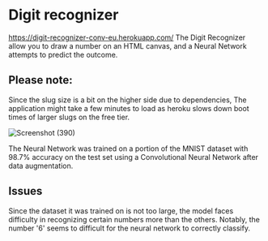 # Digit recognizer

https://digit-recognizer-conv-eu.herokuapp.com/
The Digit Recognizer allow you to draw a number on an HTML canvas, and a Neural Network attempts to predict the outcome.

## Please note: 
Since the slug size is a bit on the higher side due to dependencies, The application might take a few minutes to load as heroku slows down boot times of larger slugs on the free tier.

![Screenshot (390)](https://user-images.githubusercontent.com/68558063/109596251-ddd5df00-7b3b-11eb-8a7e-ea9ed7727fd3.png)

The Neural Network was trained on a portion of the MNIST dataset with 98.7% accuracy on the test set using a Convolutional Neural Network after data augmentation.

## Issues
Since the dataset it was trained on is not too large, the model faces difficulty in recognizing certain numbers more than the others. Notably, the number '6' seems to difficult for the neural network to correctly classify.

